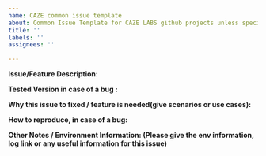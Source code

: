 ```yaml
---
name: CAZE common issue template
about: Common Issue Template for CAZE LABS github projects unless specified in the respective repo
title: ''
labels: ''
assignees: ''

---
```


**Issue/Feature Description:**

**Tested Version in case of a bug  :**

**Why this issue to fixed / feature is needed(give scenarios or use cases):**

**How to reproduce, in case of a bug:**

**Other Notes /  Environment Information: (Please give the env information, log link or any useful information for this issue)**

